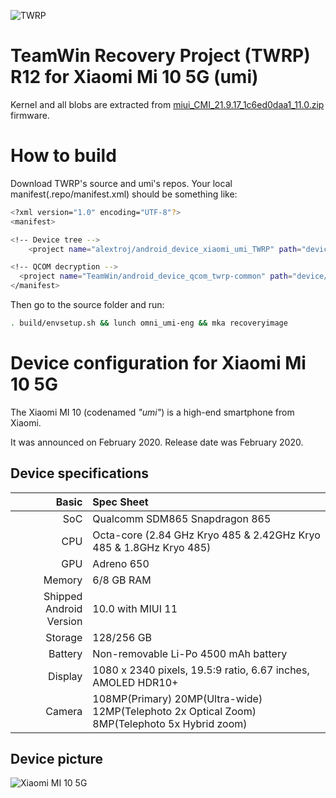 ![TWRP](https://i.ibb.co/BfQqn97/TWRP-logo-banner-1.jpg "TWRP")

TeamWin Recovery Project (TWRP) R12 for Xiaomi Mi 10 5G (umi)
======================================

Kernel and all blobs are extracted from [miui_CMI_21.9.17_1c6ed0daa1_11.0.zip](https://hugeota.d.miui.com/21.9.17/miui_CMI_21.9.17_1c6ed0daa1_11.0.zip) firmware.

# How to build
Download TWRP's source and umi's repos. Your local manifest(.repo/manifest.xml) should be something like:

```bash
<?xml version="1.0" encoding="UTF-8"?>
<manifest>

<!-- Device tree -->
    <project name="alextroj/android_device_xiaomi_umi_TWRP" path="device/xiaomi/umi" remote="github" revision="android-12.1" />

<!-- QCOM decryption -->
  <project name="TeamWin/android_device_qcom_twrp-common" path="device/qcom/twrp-common" remote="github" revision="android-12.1"/>
</manifest>
```

Then go to the source folder and run:

```bash
. build/envsetup.sh && lunch omni_umi-eng && mka recoveryimage
```

Device configuration for Xiaomi Mi 10 5G
=========================================

The Xiaomi MI 10 (codenamed _"umi"_) is a high-end smartphone from Xiaomi.

It was announced on February 2020. Release date was February 2020.

## Device specifications

Basic   | Spec Sheet
-------:|:-------------------------
SoC     | Qualcomm SDM865 Snapdragon 865
CPU     | Octa-core (2.84 GHz Kryo 485 & 2.42GHz Kryo 485 & 1.8GHz Kryo 485)
GPU     | Adreno 650
Memory  | 6/8 GB RAM
Shipped Android Version | 10.0 with MIUI 11
Storage | 128/256 GB
Battery | Non-removable Li-Po 4500 mAh battery
Display | 1080 x 2340 pixels, 19.5:9 ratio, 6.67 inches, AMOLED HDR10+
Camera  | 108MP(Primary) 20MP(Ultra-wide) 12MP(Telephoto 2x Optical Zoom) 8MP(Telephoto 5x Hybrid zoom)

## Device picture

![Xiaomi MI 10 5G ](https://fdn2.gsmarena.com/vv/pics/xiaomi/xiaomi-mi-10-pro-5g-1.jpg "Xiaomi MI 10 5G")
